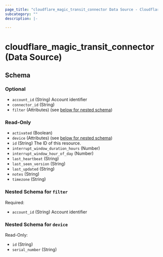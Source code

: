 ```yaml
---
page_title: "cloudflare_magic_transit_connector Data Source - Cloudflare"
subcategory: ""
description: |-
  
---
```


# cloudflare_magic_transit_connector (Data Source)




<!-- schema generated by tfplugindocs -->
## Schema

### Optional

- `account_id` (String) Account identifier
- `connector_id` (String)
- `filter` (Attributes) (see [below for nested schema](#nestedatt--filter))

### Read-Only

- `activated` (Boolean)
- `device` (Attributes) (see [below for nested schema](#nestedatt--device))
- `id` (String) The ID of this resource.
- `interrupt_window_duration_hours` (Number)
- `interrupt_window_hour_of_day` (Number)
- `last_heartbeat` (String)
- `last_seen_version` (String)
- `last_updated` (String)
- `notes` (String)
- `timezone` (String)

<a id="nestedatt--filter"></a>
### Nested Schema for `filter`

Required:

- `account_id` (String) Account identifier


<a id="nestedatt--device"></a>
### Nested Schema for `device`

Read-Only:

- `id` (String)
- `serial_number` (String)


